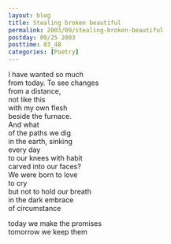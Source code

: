 ```yaml
---
layout: blog
title: Stealing broken beautiful
permalink: 2003/09/stealing-broken-beautiful
postday: 09/25 2003
posttime: 03_48
categories: [Poetry]
---
```


<p>I have wanted so much<br />
from today. To see changes<br />
from a distance,<br />
not like this<br />
with my own flesh<br />
beside the furnace.<br />
And what<br />
of the paths we dig<br />
in the earth, sinking<br />
every day<br />
to our knees with habit<br />
carved into our faces?<br />
We were born to love<br />
to cry<br />
but not to hold our breath<br />
in the dark embrace<br />
of circumstance</p>
<p>today we make the promises<br />
tomorrow we keep them</p>
